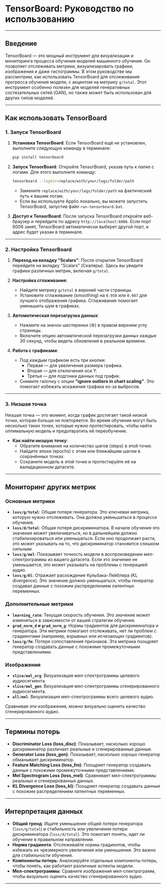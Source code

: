 # TensorBoard: Руководство по использованию

---

## Введение
TensorBoard — это мощный инструмент для визуализации и мониторинга процесса обучения моделей машинного обучения. Он позволяет отслеживать метрики, визуализировать графики, изображения и даже гистограммы. В этом руководстве мы рассмотрим, как использовать TensorBoard для отслеживания прогресса обучения модели, с акцентом на метрику `g/total`. Этот инструмент особенно полезен для моделей генеративных состязательных сетей (GAN), но также может быть использован для других типов моделей.

---

## Как использовать TensorBoard

### 1. Запуск TensorBoard
1. **Установка TensorBoard**:
   Если TensorBoard ещё не установлен, выполните следующую команду в терминале:
   ```bash
   pip install tensorboard
   ```

2. **Запуск TensorBoard**:
   Откройте TensorBoard, указав путь к папке с логами. Для этого выполните команду:
   ```bash
   tensorboard --logdir=replace/with/your/logs/folder/path
   ```
   - Замените `replace/with/your/logs/folder/path` на фактический путь к вашим логам.
   - Если вы используете Applio локально, вы можете запустить TensorBoard, запустив файл `run-tensorboard.bat`.

3. **Доступ к TensorBoard**:
   После запуска TensorBoard откройте веб-браузер и перейдите по адресу `http://localhost:6006`. Если порт 6006 занят, TensorBoard автоматически выберет другой порт, и адрес будет указан в терминале.

---

### 2. Настройка TensorBoard
1. **Переход на вкладку "Scalars"**:
   После открытия TensorBoard перейдите на вкладку "Scalars" (Скаляры). Здесь вы увидите графики различных метрик, включая `g/total`.

2. **Настройка сглаживания**:
   - Найдите метрику `g/total` в верхней части страницы.
   - Установите сглаживание (smoothing) на `0.950` или `0.987` для лучшего отображения графика. Сглаживание помогает уменьшить шум в графиках.

3. **Автоматическая перезагрузка данных**:
   - Нажмите на значок шестеренки (⚙️) в правом верхнем углу страницы.
   - Включите опцию автоматической перезагрузки данных каждые 30 секунд, чтобы видеть обновления в реальном времени.

4. **Работа с графиками**:
   - Под каждым графиком есть три кнопки:
     - Первая — для увеличения размера графика.
     - Вторая — для отключения оси Y.
     - Третья — для подгонки данных под график.
   - Снимите галочку с опции **"ignore outliers in chart scaling"**. Это помогает избежать искажения графика из-за выбросов.

---

### 3. Низшая точка
Низшая точка — это момент, когда график достигает такой низкой точки, которая больше не повторяется. Во время обучения могут быть несколько таких точек, которые нужно протестировать, чтобы найти оптимальную модель и предотвратить её переобучение.

- **Как найти низшую точку**:
  - Обратите внимание на количество шагов (steps) в этой точке.
  - Найдите эпохи (epochs) с этим или ближайшим шагом в сохранённых точках.
  - Сохраните модель в этой точке и протестируйте её на валидационном датасете.

---

## Мониторинг других метрик

### Основные метрики
- **`loss/g/total`**: Общая потеря генератора. Это ключевая метрика, которую нужно отслеживать. Она должна уменьшаться в процессе обучения.
- **`loss/d/total`**: Общая потеря дискриминатора. В начале обучения это значение может увеличиваться, но в дальнейшем должно стабилизироваться или уменьшаться. Если оно продолжает расти, это может указывать на то, что дискриминатор становится слишком сильным.
- **`loss/g/mel`**: Показывает точность модели в воспроизведении мел-спектрограммы из вашего датасета. Если это значение не уменьшается, это может указывать на проблемы с генерацией аудио.
- **`loss/g/kl`**: Отражает расхождение Кульбака-Лейблера (KL divergence). Это значение должно уменьшаться, чтобы генератор создавал данные с похожим распределением латентных переменных.

### Дополнительные метрики
- **`learning_rate`**: Текущая скорость обучения. Это значение может изменяться в зависимости от вашей стратегии обучения.
- **`grad_norm_d` и `grad_norm_g`**: Нормы градиентов для дискриминатора и генератора. Эти метрики помогают отслеживать, нет ли проблем с градиентами (например, взрывных или исчезающих градиентов).
- **`loss/g/fm`**: Потеря сопоставления признаков. Эта метрика поощряет генератор создавать данные с похожими промежуточными представлениями.

### Изображения
- **`slice/mel_org`**: Визуализация мел-спектрограммы целевого аудиосегмента.
- **`slice/mel_gen`**: Визуализация мел-спектрограммы сгенерированного аудиосегмента.
- **`all/mel`**: Визуализация мел-спектрограммы всего целевого аудио.

Сравнивая эти изображения, можно визуально оценить качество сгенерированного аудио.

---

## Термины потерь
- **Discriminator Loss (loss_disc)**: Показывает, насколько хорошо дискриминатор различает реальные и сгенерированные данные.
- **Generator Loss (loss_gen)**: Показывает, насколько хорошо генератор обманывает дискриминатор.
- **Feature Matching Loss (loss_fm)**: Поощряет генератор создавать данные с похожими промежуточными представлениями.
- **Mel Spectrogram Loss (loss_mel)**: Сравнивает мел-спектрограммы реальных и сгенерированных данных.
- **KL Divergence Loss (loss_kl)**: Поощряет генератор создавать данные с похожим распределением латентных переменных.

---

## Интерпретация данных
- **Общий тренд**: Ищите уменьшение общей потери генератора (`loss/g/total`) и стабильность или увеличение потери дискриминатора (`loss/d/total`). Это помогает понять, идет ли обучение в правильном направлении.
- **Норма градиента**: Отслеживайте нормы градиентов, чтобы избежать их чрезмерного увеличения или уменьшения. Это важно для стабильности обучения.
- **Компоненты потерь**: Анализируйте отдельные компоненты потерь, чтобы понять, как работают различные аспекты модели.
- **Мел-спектрограммы**: Сравните изображения мел-спектрограмм, чтобы визуально оценить качество сгенерированного аудио.

---
